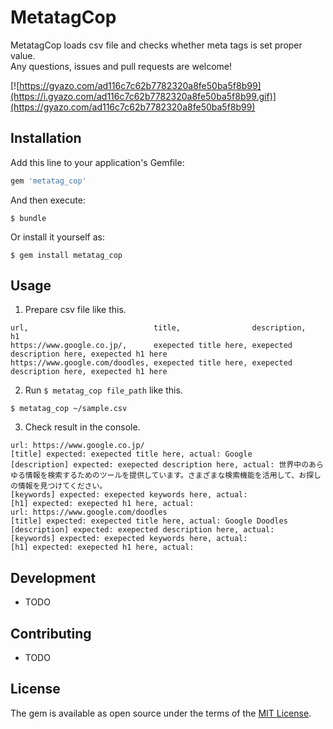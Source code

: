 # MetatagCop

MetatagCop loads csv file and checks whether meta tags is set proper value.  
Any questions, issues and pull requests are welcome!

[![https://gyazo.com/ad116c7c62b7782320a8fe50ba5f8b99](https://i.gyazo.com/ad116c7c62b7782320a8fe50ba5f8b99.gif)](https://gyazo.com/ad116c7c62b7782320a8fe50ba5f8b99)

## Installation

Add this line to your application's Gemfile:

```ruby
gem 'metatag_cop'
```

And then execute:

    $ bundle

Or install it yourself as:

    $ gem install metatag_cop

## Usage

1. Prepare csv file like this.

```
url,                            title,                description,                h1
https://www.google.co.jp/,      exepected title here, exepected description here, exepected h1 here
https://www.google.com/doodles, exepected title here, exepected description here, exepected h1 here
```

2. Run ` $ metatag_cop file_path ` like this.

` $ metatag_cop ~/sample.csv `

3. Check result in the console.

```
url: https://www.google.co.jp/
[title] expected: exepected title here, actual: Google
[description] expected: exepected description here, actual: 世界中のあらゆる情報を検索するためのツールを提供しています。さまざまな検索機能を活用して、お探しの情報を見つけてください。
[keywords] expected: exepected keywords here, actual:
[h1] expected: exepected h1 here, actual:
url: https://www.google.com/doodles
[title] expected: exepected title here, actual: Google Doodles
[description] expected: exepected description here, actual:
[keywords] expected: exepected keywords here, actual:
[h1] expected: exepected h1 here, actual:
```

## Development

- TODO

## Contributing

- TODO

## License

The gem is available as open source under the terms of the [MIT License](http://opensource.org/licenses/MIT).

